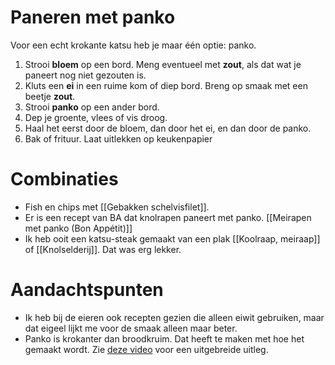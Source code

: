 # Paneren met panko

Voor een echt krokante katsu heb je maar één optie: panko.

1. Strooi **bloem** op een bord. Meng eventueel met **zout**, als dat wat je paneert nog niet gezouten is.
2. Kluts een **ei** in een ruime kom of diep bord. Breng op smaak met een beetje **zout**.
3. Strooi **panko** op een ander bord.
4. Dep je groente, vlees of vis droog.
5. Haal het eerst door de bloem, dan door het ei, en dan door de panko.
6. Bak of frituur. Laat uitlekken op keukenpapier

# Combinaties
- Fish en chips met [[Gebakken schelvisfilet]].
- Er is een recept van BA dat knolrapen paneert met panko. [[Meirapen met panko (Bon Appétit)]]
- Ik heb ooit een katsu-steak gemaakt van een plak [[Koolraap, meiraap]] of [[Knolselderij]]. Dat was erg lekker.

# Aandachtspunten
- Ik heb bij de eieren ook recepten gezien die alleen eiwit gebruiken, maar dat eigeel lijkt me voor de smaak alleen maar beter.
- Panko is krokanter dan broodkruim. Dat heeft te maken met hoe het gemaakt wordt. Zie [deze video](https://www.youtube.com/watch?v=n-hKc2QhJzc) voor een uitgebreide uitleg.